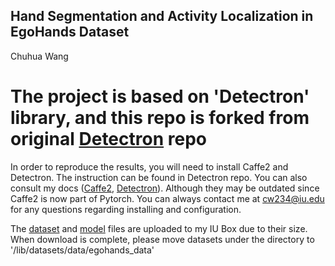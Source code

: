 ## Hand Segmentation and Activity Localization in EgoHands Dataset
Chuhua Wang

# The project is based on 'Detectron' library, and this repo is forked from original [Detectron](https://github.com/facebookresearch/Detectron) repo 

In order to reproduce the results, you will need to install Caffe2 and Detectron. The instruction can be found in Detectron repo. You can also consult my docs ([Caffe2](https://docs.google.com/document/d/18dUvJUz7bGeaD5fKzSbhCj37QFNoklR8-hgX3Z5_xVA/edit?usp=sharing), [Detectron](https://docs.google.com/document/d/1XGjWH1H3u340TG-uQy4dKNRCtGACTIzcCfct9XRzbOo/edit?usp=sharing)). Although they may be outdated since Caffe2 is now part of Pytorch. You can always contact me at cw234@iu.edu for any questions regarding installing and configuration.



The [dataset](https://iu.box.com/s/13npqzwecxq6g1l5ayutxvbu0p9znmd1) and [model](https://iu.box.com/s/l1mz1sad35no6mgkibicrpmcy2un6kt3) files are uploaded to my IU Box due to their size. When download is complete, please move datasets under the directory to '/lib/datasets/data/egohands_data'


